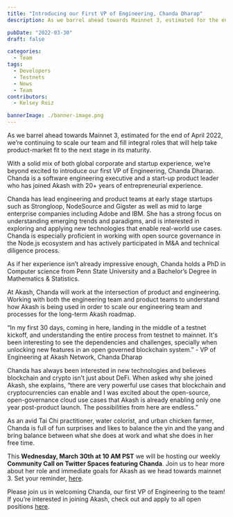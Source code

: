 ```yaml
---
title: "Introducing our First VP of Engineering, Chanda Dharap"
description: As we barrel ahead towards Mainnet 3, estimated for the end of April 2022, we’re continuing to scale our team and fill integral roles that will help take product-market fit to the next stage in its maturity.

pubDate: "2022-03-30"
draft: false

categories:
  - Team
tags:
  - Developers
  - Testnets
  - News
  - Team
contributors:
  - Kelsey Ruiz

bannerImage: ./banner-image.png
---
```

As we barrel ahead towards Mainnet 3, estimated for the end of April 2022, we’re continuing to scale our team and fill integral roles that will help take product-market fit to the next stage in its maturity.

With a solid mix of both global corporate and startup experience, we’re beyond excited to introduce our first VP of Engineering, Chanda Dharap. Chanda is a software engineering executive and a start-up product leader who has joined Akash with 20+ years of entrepreneurial experience.

Chanda has lead engineering and product teams at early stage startups such as Strongloop, NodeSource and Gigster as well as mid to large enterprise companies including Adobe and IBM. She has a strong focus on understanding emerging trends and paradigms, and is interested in exploring and applying new technologies that enable real-world use cases. Chanda is especially proficient in working with open source governance in the Node.js ecosystem and has actively participated in M&A and technical diligence process. 

As if her experience isn’t already impressive enough, Chanda holds a PhD in Computer science from Penn State University and a Bachelor’s Degree in Mathematics & Statistics. 

At Akash, Chanda will work at the intersection of product and engineering. Working with both the engineering team and product teams to understand how Akash is being used in order to scale our engineering team and processes for the long-term Akash roadmap.

“In my first 30 days, coming in here, landing in the middle of a testnet kickoff, and understanding the entire process from testnet to mainnet. It's been interesting to see the dependencies and challenges, specially when unlocking new features in an open governed blockchain system.” - VP of Engineering at Akash Network, Chanda Dharap

Chanda has always been interested in new technologies and believes blockchain and crypto isn’t just about DeFi. When asked why she joined Akash, she explains, “there are very powerful use cases that blockchain and cryptocurrencies can enable and I was excited about the open-source, open-governance cloud use cases that Akash is already enabling only one year post-product launch. The possibilities from here are endless.” 

As an avid Tai Chi practitioner, water colorist, and urban chicken farmer, Chanda is full of fun surprises and likes to balance the yin and the yang and bring balance between what she does at work and what she does in her free time. 

This **Wednesday, March 30th at 10 AM PST** we will be hosting our weekly **Community Call on Twitter Spaces featuring Chanda**. Join us to hear more about her role and immediate goals for Akash as we head towards mainnet 3. Set your reminder, [here](https://twitter.com/i/spaces/1vAxRkbgmnyKl). 

Please join us in welcoming Chanda, our first VP of Engineering to the team! If you’re interested in joining Akash, check out and apply to all open positions [here](https://akash.network/careers).